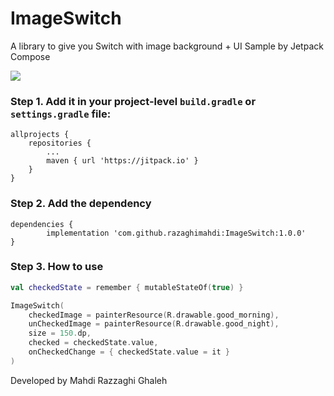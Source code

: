 # ImageSwitch

A library to give you Switch with image background + UI Sample by Jetpack Compose

[![](https://jitpack.io/v/razaghimahdi/ImageSwitch.svg)](https://jitpack.io/#razaghimahdi/ImageSwitch)

### Step 1. Add it in your project-level `build.gradle` or `settings.gradle` file:

	allprojects {
		repositories {
			...
			maven { url 'https://jitpack.io' }
		}
	}

### Step 2. Add the dependency

	dependencies {
	        implementation 'com.github.razaghimahdi:ImageSwitch:1.0.0'
	} 

### Step 3. How to use

```kotlin
val checkedState = remember { mutableStateOf(true) }

ImageSwitch(
    checkedImage = painterResource(R.drawable.good_morning),
    unCheckedImage = painterResource(R.drawable.good_night),
    size = 150.dp,
    checked = checkedState.value,
    onCheckedChange = { checkedState.value = it }
)
```

Developed by Mahdi Razzaghi Ghaleh